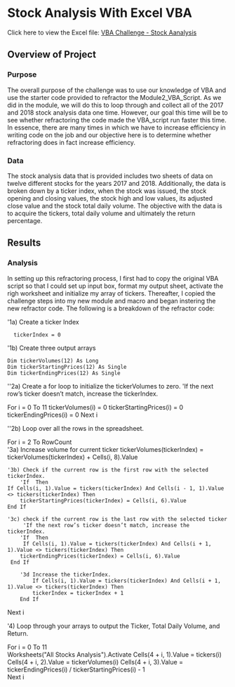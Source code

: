 # **Stock Analysis With Excel VBA** 
Click here to view the Excel file: [VBA Challenge - Stock Aanalysis](https://github.com/jzaragoza21/stock-analysis/blob/main/VBA_challenge.xlsm)

## **Overview of Project**

### **Purpose**

The overall purpose of the challenge was to use our knowledge of VBA and use the starter code provided to refractor the Module2_VBA_Script. As we did in the module, we will do this to loop through and collect all of the 2017 and 2018 stock analysis data one time. However, our goal this time will be to see whether refractoring the code made the VBA_script run faster this time. In essence, there are many times in which we have to increase efficiency in writing code on the job and our objective here is to determine whether refractoring does in fact increase efficiency.   

### **Data**

The stock analysis data that is provided includes two sheets of data on twelve different stocks for the years 2017 and 2018. Additionally, the data is broken down by a ticker index, when the stock was issued, the stock opening and closing values, the stock high and low values, its adjusted close value and the stock total daily volume. The objective with the data is to acquire the tickers, total daily volume and ultimately the return percentage. 

## **Results**

### **Analysis**

In setting up this refractoring process, I first had to copy the original VBA script so that I could set up input box, format my output sheet, activate the righ worksheet and initialize my array of tickers. Thereafter, I copied the challenge steps into my new module and macro and began instering the new refractor code. The following is a breakdown of the refractor code:

'1a) Create a ticker Index
      
      tickerIndex = 0
    
'1b) Create three output arrays
    
    Dim tickerVolumes(12) As Long
    Dim tickerStartingPrices(12) As Single
    Dim tickerEndingPrices(12) As Single
    
''2a) Create a for loop to initialize the tickerVolumes to zero.
    'If the next row’s ticker doesn’t match, increase the tickerIndex.
  
  For i = 0 To 11
    tickerVolumes(i) = 0
    tickerStartingPrices(i) = 0
    tickerEndingPrices(i) = 0
  Next i
            
''2b) Loop over all the rows in the spreadsheet.
  
  For i = 2 To RowCount   
    '3a) Increase volume for current ticker
        tickerVolumes(tickerIndex) = tickerVolumes(tickerIndex) + Cells(i, 8).Value    
        
    '3b) Check if the current row is the first row with the selected tickerIndex.
        'If  Then
    If Cells(i, 1).Value = tickers(tickerIndex) And Cells(i - 1, 1).Value <> tickers(tickerIndex) Then
        tickerStartingPrices(tickerIndex) = Cells(i, 6).Value
    End If
            
    '3c) check if the current row is the last row with the selected ticker
         'If the next row’s ticker doesn’t match, increase the tickerIndex.
        'If  Then
         If Cells(i, 1).Value = tickers(tickerIndex) And Cells(i + 1, 1).Value <> tickers(tickerIndex) Then
        tickerEndingPrices(tickerIndex) = Cells(i, 6).Value
     End If
            
        '3d Increase the tickerIndex.
            If Cells(i, 1).Value = tickers(tickerIndex) And Cells(i + 1, 1).Value <> tickers(tickerIndex) Then
            tickerIndex = tickerIndex + 1
        End If          
  Next i
    
 '4) Loop through your arrays to output the Ticker, Total Daily Volume, and Return.
  
  For i = 0 To 11      
    Worksheets("All Stocks Analysis").Activate
    Cells(4 + i, 1).Value = tickers(i)
    Cells(4 + i, 2).Value = tickerVolumes(i)
    Cells(4 + i, 3).Value = tickerEndingPrices(i) / tickerStartingPrices(i) - 1        
  Next i

